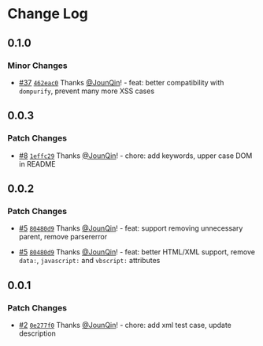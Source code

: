 # Change Log

## 0.1.0

### Minor Changes

- [#37](https://github.com/un-ts/domiso/pull/37) [`462eac0`](https://github.com/un-ts/domiso/commit/462eac0ed5bb53150ca14cec6e70b8307e6968ad) Thanks [@JounQin](https://github.com/JounQin)! - feat: better compatibility with `dompurify`, prevent many more XSS cases

## 0.0.3

### Patch Changes

- [#8](https://github.com/un-ts/domiso/pull/8) [`1effc29`](https://github.com/un-ts/domiso/commit/1effc290a5ce7081039d98729366c9864133b500) Thanks [@JounQin](https://github.com/JounQin)! - chore: add keywords, upper case DOM in README

## 0.0.2

### Patch Changes

- [#5](https://github.com/un-ts/domiso/pull/5) [`80480d9`](https://github.com/un-ts/domiso/commit/80480d98fb2433eb697ab1332f9b363b1d58cec3) Thanks [@JounQin](https://github.com/JounQin)! - feat: support removing unnecessary parent, remove parsererror

* [#5](https://github.com/un-ts/domiso/pull/5) [`80480d9`](https://github.com/un-ts/domiso/commit/80480d98fb2433eb697ab1332f9b363b1d58cec3) Thanks [@JounQin](https://github.com/JounQin)! - feat: better HTML/XML support, remove `data:`, `javascript:` and `vbscript:` attributes

## 0.0.1

### Patch Changes

- [#2](https://github.com/un-ts/domiso/pull/2) [`0e277f0`](https://github.com/un-ts/domiso/commit/0e277f00d6860fd2e041a61ea6871f64758074a8) Thanks [@JounQin](https://github.com/JounQin)! - chore: add xml test case, update description
